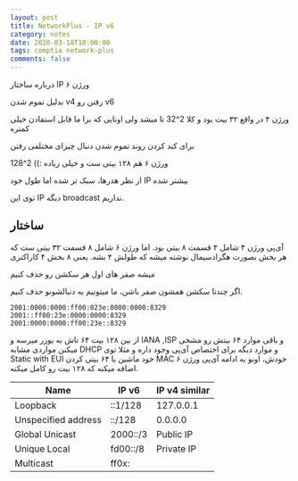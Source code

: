 ```yaml
---
layout: post
title: NetworkPlus - IP v6
category: notes
date: 2020-03-18T10:00:00
tags: comptia network-plus
comments: false
---
```

درباره ساختار IP ورژن ۶
<!--break-->

بدلیل تموم شدن v4 رفتن رو v6

ورژن ۴ در واقع ۳۲ بیت بود و کلا 2^32 تا میشد ولی اونایی که برا ما قابل استفادن خیلی کمتره

برای کند کردن روند تموم شدن دنبال چیزای مختلفی رفتن

ورژن ۶ هم ۱۲۸ بیتی ست و خیلی زیاده :)) 2^128

از نظر هدرها، سبک تر شده اما طول خود  IP بیشتر شده

توی این IP دیگه broadcast نداریم.

## ساختار

آی‌پی ورژن ۴ شامل ۴ قسمت ۸ بیتی بود. اما ورژن ۶ شامل ۸ قسمت ۳۲ بیتی ست که هر بخش بصورت هگزادسیمال نوشته میشه که طولش ۴ بشه. یعنی ۸ بخش ۴ کاراکتری

میشه صفر های اول هر سکشن رو حذف کنیم

اگر چندتا سکشن همشون صفر باشن، ما میتونیم یه دنبالشونو حذف کنیم.

```
2001:0000:0000:ff00:023e:0000:0000:8329
2001::ff00:23e:0000:0000:8329
2001:0000:0000:ff00:23e::8329
```
از بین ۱۲۸ بیت ۶۴ تاش به یوزر میرسه و IANA ,ISP و باقی موارد ۶۴ بیتش رو مشخی میکنن
مواردی مشابه DHCP و موارد دیگه برای اختصاص آی‌پی وجود داره و مثلا توی Static with EUI خود ماشین با ۶۴ بیتی کردن MAC خودش، اونو به ادامه آی‌پی ورژن ۶ اضافه میکنه که ۱۲۸ بیت رو کامل میکنه.

| Name | IP v6 | IP v4 similar |
|---------------------|----------|---------------|
| Loopback | ::1/128 | 127.0.0.1 |
| Unspecified address | ::/128 | 0.0.0.0 |
| Global Unicast | 2000::/3 | Public IP |
| Unique Local | fd00::/8 | Private IP |
| Multicast | ff0x: |  |